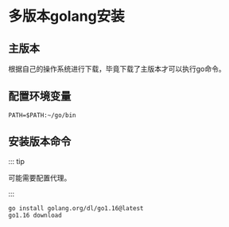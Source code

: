# 多版本golang安装

## 主版本

根据自己的操作系统进行下载，毕竟下载了主版本才可以执行go命令。

## 配置环境变量
```
PATH=$PATH:~/go/bin
```

## 安装版本命令

::: tip 

可能需要配置代理。

:::

```shell
go install golang.org/dl/go1.16@latest
go1.16 download
```
